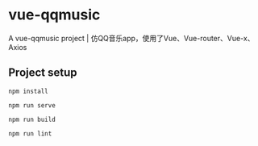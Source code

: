 # vue-qqmusic

A vue-qqmusic project | 仿QQ音乐app，使用了Vue、Vue-router、Vue-x、Axios

## Project setup
```
npm install
```

```
npm run serve
```

```
npm run build
```

```
npm run lint
```

